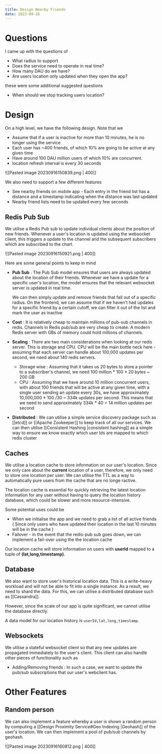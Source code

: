 ```yaml
---
title: Design Nearby Friends
date: 2023-09-16
---
```


# Questions

I came up with the questions of

- What radius to support
- Does the service need to operate in real time?
- How many DAU do we have? 
- Are users location only updated when they open the app?

these were some additional suggested questions

- When should we stop tracking users location?

# Design

On a high level, we have the following design. Note that we

- Assume that if a user is inactive for more than 10 minutes, he is no longer using the service
- Each user has ~400 friends, of which 10% are going to be active at any given time
- Have around 100 DAU million users of which 10% are concurrent.
- location refresh interval is every 30 seconds

![[Pasted image 20230916150839.png | 400]]

We also need to support a few different features
- See nearby friends on mobile app - Each entry in the friend list has a distance and a timestamp indicating when the distance was last updated
- Nearby friend lists need to be updated every few seconds

## Redis Pub Sub

We utilise a Redis Pub sub to update individual clients about the position of new friends. Whenever a user's location is updated using the websocket client, this triggers a update to the channel and the subsequent subscribers which are subscribed to the chart.

![[Pasted image 20230916150921.png | 400]]

Here are some general points to keep in mind

- **Pub Sub** : The Pub Sub model ensures that users are always updated about the location of their friends. Whenever we have a update for a specific user's location, the model ensures that the relevant websocket server is updated in real time.
  
  We can then simply update and remove friends that fall out of a specific radius. On the frontend, we can assume that if we haven't had updates for a specific friend by a certain cutoff, we can filter it out of the list and mark the user as inactive
  
- **Cost** : It is relatively cheap to maintain millions of pub-sub channels in redis. Channels in Redis pub/sub are very cheap to create. A modern Redis server with GBs of memory could hold millions of channels.
  
- **Scaling**  : There are two main considerations when looking at our redis server. This is storage and CPU. CPU will be the main bottle neck here - assuming that each server can handle about 100,000 updates per second, we need about 140 redis servers. 
	- Storage wise : Assuming that it takes us 20 bytes to store a pointer to a subscriber's channel, we need 100 million * 100 * 20 bytes ~ 200 GB
	- CPU : Assuming that we have around 10 million concurrent users, with about 100 friends that will be active at any given time, with a single user sending an update every 30s, we have approximately 10,000,000 * 100 /30 ~ 334k updates per second. This means that we need to send approximately 334k * 40 = 14 million updates per second

- **Distributed** : We can utilise a simple service discovery package such as [[etcd]] or [[Apache Zookeeper]] to keep track of all our services. We can then utilise [[Consistent Hashing |consistent hashing]] as a simple way to ensure we know exactly which user Ids are mapped to which redis cluster

## Caches

We utilise a location cache to store information on our user's location. Since we only care about the **current** location of a user, therefore, we only need to store one location per user. We can utilise the TTL as a way to automatically pure users from the cache that are no longe ractive.

The location cache is essential for quickly retrieving the latest location information for any user without having to query the location history database, which could be slower and more resource-intensive. 

Some potential uses could be

- When we initialise the app and we need to grab a list of all active friends ( Since only users who have updated their location in the last 10 minutes will be in the cache )
- Failover - in the event that the redis-pub sub goes down, we can implement a fail-over using the the location cache

Our location cache will store information on users with **userId** mapped to a tuple of **(lat,long,timestamp)**.



## Database

We also want to store user's historical location data. This is a write-heavy workload and will not be able to fit into a single instance. As a result, we need to shard the data. For this, we can utilise a distributed database such as [[Cassandra]].

However, since the scale of our app is quite significant, we cannot utilise the database directly. 

A data model for our location history is `userId,lat,long,timestamp`.

## Websockets

We utilise a stateful websocket client so that any new updates are propagated immediately to the user's client. This client can also handle other pieces of functionality such as

- Adding/Removing friends : In such a case, we want to update the pub/sub subscriptions that our user's webclient has.

# Other Features

## Random person

We can also implement a feature whereby a user is shown a random person by computing a [[Design Proximity Service#Geo Indexing |Geohash]] of the user's location. We can then implement a pool of pub/sub channels by geohash.

![[Pasted image 20230916160812.png | 400]]

